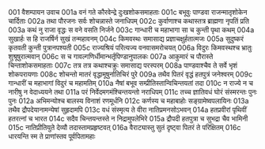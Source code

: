 001	वैशम्पायन उवाच
001a	वनं गते कौरवेन्द्रे दुःखशोकसमाहताः
001c	बभूवुः पाण्डवा राजन्मातृशोकेन चार्दिताः
002a	तथा पौरजनः सर्वः शोचन्नास्ते जनाधिपम्
002c	कुर्वाणाश्च कथास्तत्र ब्राह्मणा नृपतिं प्रति
003a	कथं नु राजा वृद्धः स वने वसति निर्जने
003c	गान्धारी च महाभागा सा च कुन्ती पृथा कथम्
004a	सुखार्हः स हि राजर्षिर्न सुखं तन्महावनम्
004c	किमवस्थः समासाद्य प्रज्ञाचक्षुर्हतात्मजः
005a	सुदुष्करं कृतवती कुन्ती पुत्रानपश्यती
005c	राज्यश्रियं परित्यज्य वनवासमरोचयत्
006a	विदुरः किमवस्थश्च भ्रातुः शुश्रूषुरात्मवान्
006c	स च गावल्गणिर्धीमान्भर्तृपिण्डानुपालकः
007a	आकुमारं च पौरास्ते चिन्ताशोकसमाहताः
007c	तत्र तत्र कथाश्चक्रुः समासाद्य परस्परम्
008a	पाण्डवाश्चैव ते सर्वे भृशं शोकपरायणाः
008c	शोचन्तो मातरं वृद्धामूषुर्नातिचिरं पुरे
009a	तथैव पितरं वृद्धं हतपुत्रं जनेश्वरम्
009c	गान्धारीं च महाभागां विदुरं च महामतिम्
010a	नैषां बभूव सम्प्रीतिस्तान्विचिन्तयतां तदा
010c	न राज्ये न च नारीषु न वेदाध्ययने तथा
011a	परं निर्वेदमगमंश्चिन्तयन्तो नराधिपम्
011c	तच्च ज्ञातिवधं घोरं संस्मरन्तः पुनः पुनः
012a	अभिमन्योश्च बालस्य विनाशं रणमूर्धनि
012c	कर्णस्य च महाबाहोः सङ्ग्रामेष्वपलायिनः
013a	तथैव द्रौपदेयानामन्येषां सुहृदामपि
013c	वधं संस्मृत्य ते वीरा नातिप्रमनसोऽभवन्
014a	हतप्रवीरां पृथिवीं हतरत्नां च भारत
014c	सदैव चिन्तयन्तस्ते न निद्रामुपलेभिरे
015a	द्रौपदी हतपुत्रा च सुभद्रा चैव भामिनी
015c	नातिप्रीतियुते देव्यौ तदास्तामप्रहृष्टवत्
016a	वैराट्यास्तु सुतं दृष्ट्वा पितरं ते परिक्षितम्
016c	धारयन्ति स्म ते प्राणांस्तव पूर्वपितामहाः
